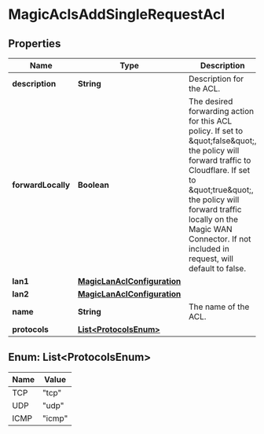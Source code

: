 

# MagicAclsAddSingleRequestAcl


## Properties

| Name | Type | Description | Notes |
|------------ | ------------- | ------------- | -------------|
|**description** | **String** | Description for the ACL. |  [optional] |
|**forwardLocally** | **Boolean** | The desired forwarding action for this ACL policy. If set to \&quot;false\&quot;, the policy will forward traffic to Cloudflare. If set to \&quot;true\&quot;, the policy will forward traffic locally on the Magic WAN Connector. If not included in request, will default to false. |  [optional] |
|**lan1** | [**MagicLanAclConfiguration**](MagicLanAclConfiguration.md) |  |  |
|**lan2** | [**MagicLanAclConfiguration**](MagicLanAclConfiguration.md) |  |  |
|**name** | **String** | The name of the ACL. |  |
|**protocols** | [**List&lt;ProtocolsEnum&gt;**](#List&lt;ProtocolsEnum&gt;) |  |  [optional] |



## Enum: List&lt;ProtocolsEnum&gt;

| Name | Value |
|---- | -----|
| TCP | &quot;tcp&quot; |
| UDP | &quot;udp&quot; |
| ICMP | &quot;icmp&quot; |



